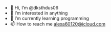 - 👋 Hi, I’m @dksthdus06
- 👀 I’m interested in anything
- 🌱 I’m currently learning programming 
- 📫 How to reach me alexa60120@icloud.com
